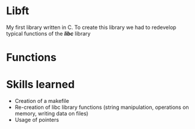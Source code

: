 <h1> Libft </h1>

My first library written in C.
To create this library we had to redevelop typical functions of the <strong><em>libc</em></strong> library

<h1>Functions</h1>




<h1>Skills learned</h1>

- Creation of a makefile
- Re-creation of libc library functions (string manipulation, operations on memory, writing data on files)
- Usage of pointers


